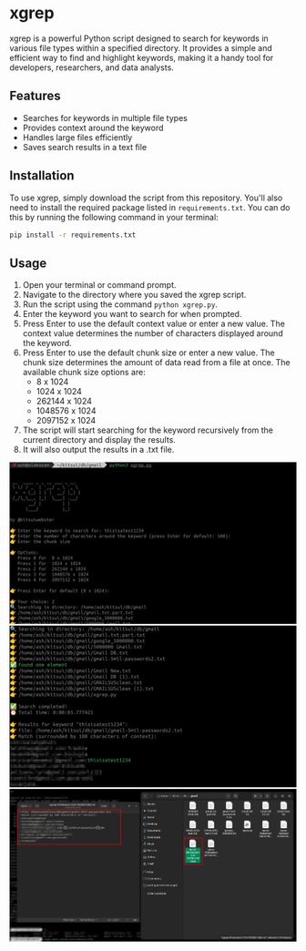 # xgrep

xgrep is a powerful Python script designed to search for keywords in various file types within a specified directory. It provides a simple and efficient way to find and highlight keywords, making it a handy tool for developers, researchers, and data analysts.

## Features

- Searches for keywords in multiple file types
- Provides context around the keyword
- Handles large files efficiently
- Saves search results in a text file

## Installation

To use xgrep, simply download the script from this repository. You'll also need to install the required package listed in `requirements.txt`. You can do this by running the following command in your terminal:

```bash
pip install -r requirements.txt
```

## Usage

1. Open your terminal or command prompt.
2. Navigate to the directory where you saved the xgrep script.
3. Run the script using the command `python xgrep.py`.
4. Enter the keyword you want to search for when prompted.
5. Press Enter to use the default context value or enter a new value. The context value determines the number of characters displayed around the keyword.
6. Press Enter to use the default chunk size or enter a new value. The chunk size determines the amount of data read from a file at once. The available chunk size options are:
   - 8 x 1024
   - 1024 x 1024
   - 262144 x 1024
   - 1048576 x 1024
   - 2097152 x 1024
7. The script will start searching for the keyword recursively from the current directory and display the results.
8. It will also output the results in a .txt file.


![Start the script](assets/start.png)
![Results](assets/results.png)
![File Output](assets/output.png)
